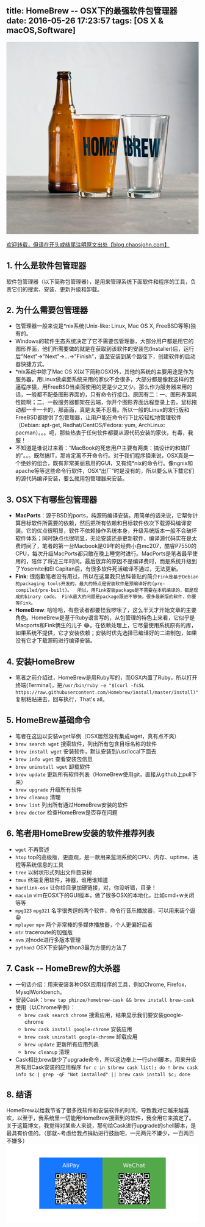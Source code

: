title: HomeBrew -- OSX下的最强软件包管理器
date: 2016-05-26 17:23:57
tags: [OS X & macOS,Software]
---

![](HomeBrew-The-Best-Package-Manager-On-OSX/HomeBrewPoster.jpg)

[欢迎转载，但请在开头或结尾注明原文出处【blog.chaosjohn.com】](https://blog.chaosjohn.com/HomeBrew-The-Best-Package-Manager-On-OSX.html)

## 1. 什么是软件包管理器
软件包管理器（以下简称包管理器），是用来管理系统下面软件和程序的工具，负责它们的搜索、安装、更新升级和卸载。

## 2. 为什么需要包管理器
* 包管理器一般来说是*nix系统(Unix-like: Linux, Mac OS X, FreeBSD等等)独有的。
* Windows的软件生态系统决定了它不需要包管理器，大部分用户都是用它的图形界面，他们所需要做的就是在获取到该软件的安装包(Installer)后，运行后"Next"->"Next"->...->"Finish"，直至安装到某个路径下，创建软件的启动器快捷方式。<!--软件和软件之间在很大程度上是相互独立的（不是绝对），比如软件A用到了某个库x，软件B也用到了库x，但是他们都在自己的安装路径下存放了库x。（于是，“我的C盘怎么又满了“~~~偷笑）-->
* *nix系统中除了Mac OS X(以下简称OSX)外，其他的系统的主要用途是作为服务器，用Linux做桌面系统来用的家伙不会很多，大部分都是像我这样的苦逼程序猿，用FreeBSD当桌面使用的更是少之又少。那么作为服务器来用的话，一般都不配备图形界面的，只有命令行接口。原因有二：一、图形界面耗性能啊；二、一般服务器都架在云端，你开个图形界面远程登录上去，鼠标拖动都一卡一卡的，那画面，真是太美不忍看。所以一般的Linux的发行版和FreeBSD都提供了包管理器，让用户能在命令行下比较轻松地管理软件（Debian: apt-get, Redhat/CentOS/Fedora: yum, ArchLinux: pacman）。。。呃，那些热衷于任何软件都要从源代码安装的家伙，有毒，我服！
* 不知道是谁说过来着：“MacBook的死忠用户主要有两类：搞设计的和搞IT的”。。。既然搞IT，那肯定离不开命令行。对于我们程序猿来说，OSX真是一个绝妙的组合，既有非常美丽易用的GUI，又有纯*nix的命令行。像ngnix和apache等等这些命令行软件，OSX“出厂”时是没有的，所以要么从下载它们的源代码编译安装，要么就用包管理器来安装。

## 3. OSX下有哪些包管理器 
* __MacPorts__：源于BSD的ports，纯源码编译安装。用简单的话来说，它帮你计算目标软件所需要的依赖，然后把所有依赖和目标软件依次下载源码编译安装。它的优点很明显，软件不依赖操作系统本身，升级系统版本一般不会破坏软件体系；同时缺点也很明显，无论安装还是更新软件，编译源代码实在是太费时间了，笔者的第一台Macbook是09年的经典小白mc207，酷睿P7550的CPU，每次升级MacPorts都只敢在晚上睡觉时进行。MacPorts是笔者最早使用的，陪伴了将近三年时间。最后放弃的原因不是编译费时，而是系统升级到了Yosemite和El Capitan后，有很多软件死活编译不通过，无法更新。
* __Fink__: 很抱歉笔者没有用过，所以在这里我只放科普贴的简介`Fink是基于Debian的packaging tools开发的。最大的特点是安装软件是预编译好的(pre-compiled/pre-built)。 
所以，用Fink安装package是不需要在本机编译的，都是现成的binary code。 Fink最大的问题是package跟进不够快。很多最新版的软件，你要等Fink。` 
* __HomeBrew__: 哈哈哈，有些读者都要怪我啰嗦了，这么半天才开始文章的主要角色。HomeBrew是基于Ruby语言写的，从包管理的特色上来看，它似乎是Macports和Fink俩生的儿子 😂。在依赖处理上，它尽量使用系统原有的库，如果系统不提供，它才安装依赖；安装时优先选择已编译好的二进制包，如果没有它才下载源码进行编译安装。

## 4. 安装HomeBrew 
* 笔者之前介绍过，HomeBrew是用Ruby写的，而OSX内置了Ruby，所以打开终端(Terminal)，把`/usr/bin/ruby -e "$(curl -fsSL https://raw.githubusercontent.com/Homebrew/install/master/install)"`复制粘贴进去，回车执行，That's all。

## 5. HomeBrew基础命令
* 笔者在这边以安装wget举例（OSX居然没有集成wget，真有点不爽）
* `brew search wget` 搜索软件，列出所有包含目标名称的软件 
* `brew install wget` 安装软件，默认安装到/usr/local下面去
* `brew info wget` 查看安装包信息
* `brew uninstall wget` 卸载软件 
* `brew update` 更新所有软件列表（HomeBrew使用git，直接从github上pull下来）
* `brew upgrade` 升级所有软件 
* `brew cleanup` 清理
* `brew list` 列出所有通过HomeBrew安装的软件 
* `brew doctor`  检查HomeBrew是否存在问题

## 6. 笔者用HomeBrew安装的软件推荐列表
* `wget` 不再赘述
* `htop` top的高级版，更直观，是一款用来监测系统的CPU、内存、uptime、进程等系统信息的工具
* `tree` 以树状形式列出文件目录树
* `tmux` 终端复用软件，神器，谁用谁知道
* `hardlink-osx` 让你给目录加硬链接，对，你没听错，目录！
* `macvim` vim在OSX下的GUI版本，做了很多OSX的本地化，比如cmd+w关闭等等
* `mpg123` `mpg321` 名字很秀逗的两个软件，命令行音乐播放器，可以用来装个逼😀
* `mplayer` `mpv` 两个非常棒的多媒体播放器，个人更偏好后者
* `mtr` traceroute的加强版
* `nvm` 对node进行多版本管理
* `python3` OSX下安装Python3最为方便的方法了

## 7. Cask -- HomeBrew的大杀器
* 一句话介绍：用来安装各种OSX应用程序的工具，例如Chrome, Firefox，MysqlWorkbench。
* 安装Cask：`brew tap phinze/homebrew-cask && brew install brew-cask`
* 使用（以Chrome举例）： 
	* `brew cask search chrome` 搜索应用，结果显示我们要安装google-chrome
	* `brew cask install google-chrome` 安装应用
	* `brew cask uninstall google-chrome` 卸载应用
	* `brew update` 更新所有应用列表
	* `brew cleanup` 清理 
* Cask相比brew缺少了upgrade命令，所以这边奉上一行shell脚本，用来升级所有用Cask安装的应用程序 `for c in $(brew cask list); do ! brew cask info $c | grep -qF "Not installed" || brew cask install $c; done`

## 8. 结语
HomeBrew以给我节省了很多找软件和安装软件的时间，导致我对它越来越喜欢，以至于，我系统里一切能用HomeBrew搜索到的软件，我全用它来搞定了。关于这篇博文，我觉得对某些人来说，那句给Cask进行upgrade的shell脚本，是最具有价值的。（那就~考虑给我点捐助进行鼓励吧，一元两元不嫌少，一百两百不嫌多）
![](hello-world/donate-me.png)
